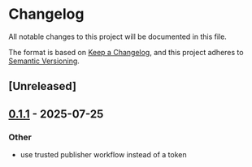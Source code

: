 # Changelog

All notable changes to this project will be documented in this file.

The format is based on [Keep a Changelog](https://keepachangelog.com/en/1.0.0/),
and this project adheres to [Semantic Versioning](https://semver.org/spec/v2.0.0.html).

## [Unreleased]

## [0.1.1](https://github.com/jbr/rustdoc-mcp/compare/v0.1.0...v0.1.1) - 2025-07-25

### Other

- use trusted publisher workflow instead of a token
